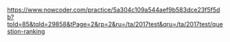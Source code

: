 https://www.nowcoder.com/practice/5a304c109a544aef9b583dce23f5f5db?tpId=85&tqId=29858&tPage=2&rp=2&ru=/ta/2017test&qru=/ta/2017test/question-ranking